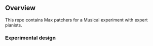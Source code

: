 ## Overview
This repo contains Max patchers for a Musical experiment with expert pianists.

### Experimental design
